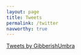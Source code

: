 ```yaml
---
layout: page
title: Tweets
permalink: /twitter
navworthy: true
---
```

<a class="twitter-timeline" data-chrome="transparent noheader" data-theme="dark" href="https://twitter.com/GibberishUmbra?ref_src=twsrc%5Etfw">Tweets by GibberishUmbra</a> <script async src="https://platform.twitter.com/widgets.js" charset="utf-8"></script> 